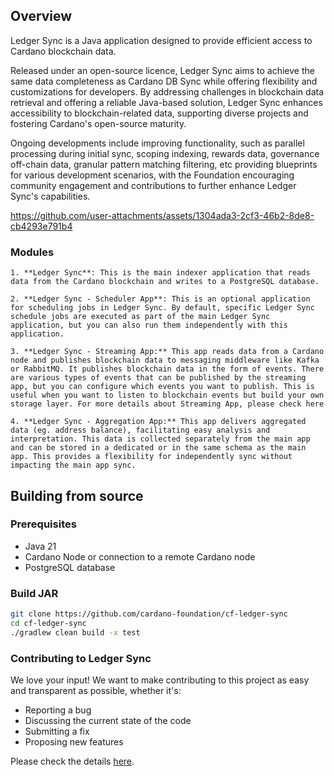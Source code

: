 ## Overview

Ledger Sync is a Java application designed to provide efficient access to Cardano blockchain data.

Released under an open-source licence, Ledger Sync aims to achieve the same data completeness as Cardano DB Sync while offering flexibility and customizations for developers. By addressing challenges in blockchain data retrieval and offering a reliable Java-based solution, Ledger Sync enhances accessibility to blockchain-related data, supporting diverse projects and fostering Cardano's open-source maturity.

Ongoing developments include improving functionality, such as parallel processing during initial sync, scoping indexing, rewards data, governance off-chain data, granular pattern matching filtering, etc providing blueprints for various development scenarios, with the Foundation encouraging community engagement and contributions to further enhance Ledger Sync's capabilities.

https://github.com/user-attachments/assets/1304ada3-2cf3-46b2-8de8-cb4293e791b4

### Modules

    1. **Ledger Sync**: This is the main indexer application that reads data from the Cardano blockchain and writes to a PostgreSQL database.

    2. **Ledger Sync - Scheduler App**: This is an optional application for scheduling jobs in Ledger Sync. By default, specific Ledger Sync schedule jobs are executed as part of the main Ledger Sync application, but you can also run them independently with this application.

    3. **Ledger Sync - Streaming App:** This app reads data from a Cardano node and publishes blockchain data to messaging middleware like Kafka or RabbitMQ. It publishes blockchain data in the form of events. There are various types of events that can be published by the streaming app, but you can configure which events you want to publish. This is useful when you want to listen to blockchain events but build your own storage layer. For more details about Streaming App, please check here

    4. **Ledger Sync - Aggregation App:** This app delivers aggregated data (eg. address balance), facilitating easy analysis and interpretation. This data is collected separately from the main app and can be stored in a dedicated or in the same schema as the main app. This provides a flexibility for independently sync without impacting the main app sync. 

## Building from source

### Prerequisites
- Java 21
- Cardano Node or connection to a remote Cardano node
- PostgreSQL database

### Build JAR
```bash
git clone https://github.com/cardano-foundation/cf-ledger-sync
cd cf-ledger-sync
./gradlew clean build -x test
```

### Contributing to Ledger Sync
We love your input! We want to make contributing to this project as easy and transparent as possible, whether it's:

- Reporting a bug
- Discussing the current state of the code
- Submitting a fix
- Proposing new features

Please check the details [here](https://github.com/cardano-foundation/cf-ledger-sync/blob/main/CONTRIBUTING.md).
